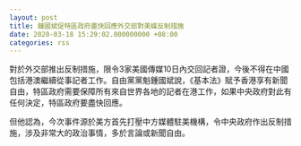 ```yaml
---
layout: post
title: 鍾國斌促特區政府盡快回應外交部對美媒反制措施
date: 2020-03-18 15:29:02.000000000 +08:00
categories: rss
---
```


對於外交部推出反制措施，限令3家美國傳媒10日內交回記者證，今後不得在中國包括港澳繼續從事記者工作。自由黨黨魁鍾國斌說，《基本法》賦予香港享有新聞自由，特區政府需要保障所有來自世界各地的記者在港工作，如果中央政府對此有任何決定，特區政府要盡快回應。

但他認為，今次事件源於美方首先打壓中方媒體駐美機構，令中央政府作出反制措施，涉及非常大的政治事情，多於言論或新聞自由。
